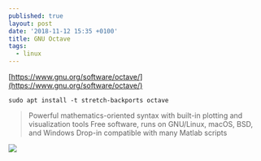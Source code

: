```yaml
---
published: true
layout: post
date: '2018-11-12 15:35 +0100'
title: GNU Octave
tags:
  - linux
---
```

[https://www.gnu.org/software/octave/](https://www.gnu.org/software/octave/)

    sudo apt install -t stretch-backports octave

> Powerful mathematics-oriented syntax with built-in plotting and visualization tools
> Free software, runs on GNU/Linux, macOS, BSD, and Windows
> Drop-in compatible with many Matlab scripts

![](https://www.gnu.org/software/octave/img/example-mesh.svg)


